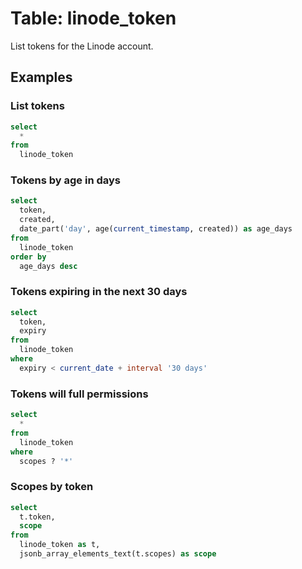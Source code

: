 # Table: linode_token

List tokens for the Linode account.

## Examples

### List tokens

```sql
select
  *
from
  linode_token
```

### Tokens by age in days

```sql
select
  token,
  created,
  date_part('day', age(current_timestamp, created)) as age_days
from
  linode_token
order by
  age_days desc
```

### Tokens expiring in the next 30 days

```sql
select
  token,
  expiry
from
  linode_token
where
  expiry < current_date + interval '30 days'
```

### Tokens will full permissions

```sql
select
  *
from
  linode_token
where
  scopes ? '*'
```

### Scopes by token

```sql
select
  t.token,
  scope
from
  linode_token as t,
  jsonb_array_elements_text(t.scopes) as scope
```
